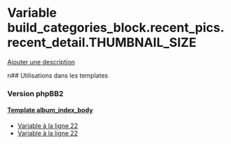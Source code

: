 # Variable build_categories_block.recent_pics.recent_detail.THUMBNAIL_SIZE
[Ajouter une description](https://fa-tvars.appspot.com/build_categories_block.recent_pics.recent_detail.THUMBNAIL_SIZE)

n## Utilisations dans les templates

### Version phpBB2

#### [Template album_index_body](subsilver/album_index_body.md)
* [Variable à la ligne 22](../subsilver/album_index_body.tpl#L22)
* [Variable à la ligne 22](../subsilver/album_index_body.tpl#L22)